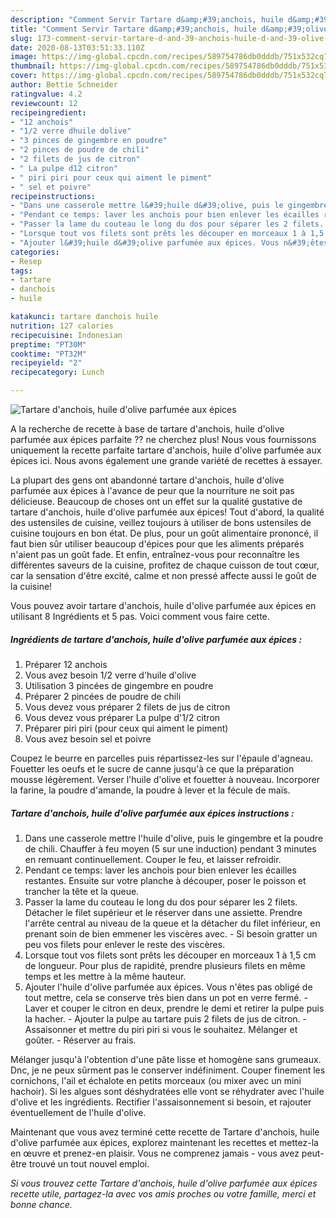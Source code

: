 ```yaml
---
description: "Comment Servir Tartare d&amp;#39;anchois, huile d&amp;#39;olive parfumée aux épices"
title: "Comment Servir Tartare d&amp;#39;anchois, huile d&amp;#39;olive parfumée aux épices"
slug: 173-comment-servir-tartare-d-and-39-anchois-huile-d-and-39-olive-parfumee-aux-epices
date: 2020-08-13T03:51:33.110Z
image: https://img-global.cpcdn.com/recipes/589754786db0dddb/751x532cq70/tartare-danchois-huile-dolive-parfumee-aux-epices-photo-principale-de-la-recette.jpg
thumbnail: https://img-global.cpcdn.com/recipes/589754786db0dddb/751x532cq70/tartare-danchois-huile-dolive-parfumee-aux-epices-photo-principale-de-la-recette.jpg
cover: https://img-global.cpcdn.com/recipes/589754786db0dddb/751x532cq70/tartare-danchois-huile-dolive-parfumee-aux-epices-photo-principale-de-la-recette.jpg
author: Bettie Schneider
ratingvalue: 4.2
reviewcount: 12
recipeingredient:
- "12 anchois"
- "1/2 verre dhuile dolive"
- "3 pinces de gingembre en poudre"
- "2 pinces de poudre de chili"
- "2 filets de jus de citron"
- " La pulpe d12 citron"
- " piri piri pour ceux qui aiment le piment"
- " sel et poivre"
recipeinstructions:
- "Dans une casserole mettre l&#39;huile d&#39;olive, puis le gingembre et la poudre de chili. Chauffer à feu moyen (5 sur une induction) pendant 3 minutes en remuant continuellement. Couper le feu, et laisser refroidir."
- "Pendant ce temps: laver les anchois pour bien enlever les écailles restantes. Ensuite sur votre planche à découper, poser le poisson et trancher la tête et la queue."
- "Passer la lame du couteau le long du dos pour séparer les 2 filets. Détacher le filet supérieur et le réserver dans une assiette. Prendre l&#39;arrête central au niveau de la queue et la détacher du filet inférieur, en prenant soin de bien emmener les viscères avec.  Si besoin gratter un peu vos filets pour enlever le reste des viscères."
- "Lorsque tout vos filets sont prêts les découper en morceaux 1 à 1,5 cm de longueur. Pour plus de rapidité, prendre plusieurs filets en même temps et les mettre à la même hauteur."
- "Ajouter l&#39;huile d&#39;olive parfumée aux épices. Vous n&#39;êtes pas obligé de tout mettre, cela se conserve très bien dans un pot en verre fermé.  Laver et couper le citron en deux, prendre le demi et retirer la pulpe puis la hacher.  Ajouter la pulpe au tartare puis 2 filets de jus de citron.  Assaisonner et mettre du piri piri si vous le souhaitez. Mélanger et goûter.  Réserver au frais."
categories:
- Resep
tags:
- tartare
- danchois
- huile

katakunci: tartare danchois huile 
nutrition: 127 calories
recipecuisine: Indonesian
preptime: "PT30M"
cooktime: "PT32M"
recipeyield: "2"
recipecategory: Lunch

---
```



![Tartare d&#39;anchois, huile d&#39;olive parfumée aux épices](https://img-global.cpcdn.com/recipes/589754786db0dddb/751x532cq70/tartare-danchois-huile-dolive-parfumee-aux-epices-photo-principale-de-la-recette.jpg)

A la recherche de recette à base de tartare d&#39;anchois, huile d&#39;olive parfumée aux épices parfaite ?? ne cherchez plus! Nous vous fournissons uniquement la recette parfaite tartare d&#39;anchois, huile d&#39;olive parfumée aux épices ici. Nous avons également une grande variété de recettes à essayer.

La plupart des gens ont abandonné tartare d&#39;anchois, huile d&#39;olive parfumée aux épices à l'avance de peur que la nourriture ne soit pas délicieuse. Beaucoup de choses ont un effet sur la qualité gustative de tartare d&#39;anchois, huile d&#39;olive parfumée aux épices! Tout d'abord, la qualité des ustensiles de cuisine, veillez toujours à utiliser de bons ustensiles de cuisine toujours en bon état. De plus, pour un goût alimentaire prononcé, il faut bien sûr utiliser beaucoup d'épices pour que les aliments préparés n'aient pas un goût fade. Et enfin, entraînez-vous pour reconnaître les différentes saveurs de la cuisine, profitez de chaque cuisson de tout cœur, car la sensation d'être excité, calme et non pressé affecte aussi le goût de la cuisine!

<!--inarticleads1-->

Vous pouvez avoir tartare d&#39;anchois, huile d&#39;olive parfumée aux épices en utilisant 8 Ingrédients et 5 pas. Voici comment vous faire cette.

##### Ingrédients de tartare d&#39;anchois, huile d&#39;olive parfumée aux épices :

1. Préparer 12 anchois
1. Vous avez besoin 1/2 verre d&#39;huile d&#39;olive
1. Utilisation 3 pincées de gingembre en poudre
1. Préparer 2 pincées de poudre de chili
1. Vous devez vous préparer 2 filets de jus de citron
1. Vous devez vous préparer  La pulpe d&#39;1/2 citron
1. Préparer  piri piri (pour ceux qui aiment le piment)
1. Vous avez besoin  sel et poivre


Coupez le beurre en parcelles puis répartissez-les sur l&#39;épaule d&#39;agneau. Fouetter les oeufs et le sucre de canne jusqu&#39;à ce que la préparation mousse légèrement. Verser l&#39;huile d&#39;olive et fouetter à nouveau. Incorporer la farine, la poudre d&#39;amande, la poudre à lever et la fécule de maïs. 

<!--inarticleads2-->

##### Tartare d&#39;anchois, huile d&#39;olive parfumée aux épices instructions :

1. Dans une casserole mettre l&#39;huile d&#39;olive, puis le gingembre et la poudre de chili. Chauffer à feu moyen (5 sur une induction) pendant 3 minutes en remuant continuellement. Couper le feu, et laisser refroidir.
1. Pendant ce temps: laver les anchois pour bien enlever les écailles restantes. Ensuite sur votre planche à découper, poser le poisson et trancher la tête et la queue.
1. Passer la lame du couteau le long du dos pour séparer les 2 filets. Détacher le filet supérieur et le réserver dans une assiette. Prendre l&#39;arrête central au niveau de la queue et la détacher du filet inférieur, en prenant soin de bien emmener les viscères avec.  - Si besoin gratter un peu vos filets pour enlever le reste des viscères.
1. Lorsque tout vos filets sont prêts les découper en morceaux 1 à 1,5 cm de longueur. Pour plus de rapidité, prendre plusieurs filets en même temps et les mettre à la même hauteur.
1. Ajouter l&#39;huile d&#39;olive parfumée aux épices. Vous n&#39;êtes pas obligé de tout mettre, cela se conserve très bien dans un pot en verre fermé.  - Laver et couper le citron en deux, prendre le demi et retirer la pulpe puis la hacher.  - Ajouter la pulpe au tartare puis 2 filets de jus de citron.  - Assaisonner et mettre du piri piri si vous le souhaitez. Mélanger et goûter.  - Réserver au frais.


Mélanger jusqu&#39;à l&#39;obtention d&#39;une pâte lisse et homogène sans grumeaux. Dnc, je ne peux sûrment pas le conserver indéfiniment. Couper finement les cornichons, l&#39;ail et échalote en petits morceaux (ou mixer avec un mini hachoir). Si les algues sont déshydratées elle vont se réhydrater avec l&#39;huile d&#39;olive et les ingrédients. Rectifier l&#39;assaisonnement si besoin, et rajouter éventuellement de l&#39;huile d&#39;olive. 

<!--inarticleads1-->

<p>
Maintenant que vous avez terminé cette recette de Tartare d&#39;anchois, huile d&#39;olive parfumée aux épices, explorez maintenant les recettes et mettez-la en œuvre et prenez-en plaisir. Vous ne comprenez jamais - vous avez peut-être trouvé un tout nouvel emploi.
</p>

<p>
<i>Si vous trouvez cette Tartare d&#39;anchois, huile d&#39;olive parfumée aux épices recette utile, partagez-la avec vos amis proches ou votre famille, merci et bonne chance.</i>
</p>
